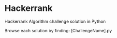 # Hackerrank
Hackerrank Algorithm challenge solution in Python

Browse each solution by finding:
[ChallengeName].py